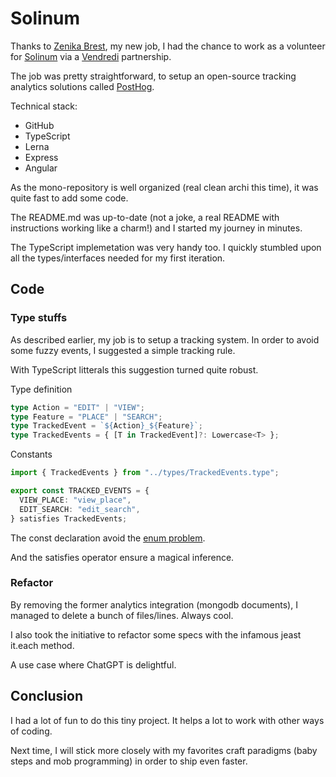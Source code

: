 # Solinum

Thanks to [Zenika Brest](https://zenika.com/en-US/agency/brest), my new job, I had the chance to work as a volunteer for [Solinum](https://www.solinum.org/) via a [Vendredi](https://en.vendredi.cc/) partnership.

The job was pretty straightforward, to setup an open-source tracking analytics solutions called [PostHog](https://posthog.com/).

Technical stack:
- GitHub
- TypeScript
- Lerna
- Express
- Angular

As the mono-repository is well organized (real clean archi this time), it was quite fast to add some code.

The README.md was up-to-date (not a joke, a real README with instructions working like a charm!) and I started my journey in minutes.

The TypeScript implemetation was very handy too. I quickly stumbled upon all the types/interfaces needed for my first iteration.

## Code

### Type stuffs

As described earlier, my job is to setup a tracking system. In order to avoid some fuzzy events, I suggested a simple tracking rule.

With TypeScript litterals this suggestion turned quite robust.

Type definition
```ts
type Action = "EDIT" | "VIEW"; 
type Feature = "PLACE" | "SEARCH";
type TrackedEvent = `${Action}_${Feature}`;
type TrackedEvents = { [T in TrackedEvent]?: Lowercase<T> };
```

Constants
```ts
import { TrackedEvents } from "../types/TrackedEvents.type";

export const TRACKED_EVENTS = {
  VIEW_PLACE: "view_place",
  EDIT_SEARCH: "edit_search",
} satisfies TrackedEvents;
```

The const declaration avoid the [enum problem](https://www.youtube.com/watch?v=jjMbPt_H3RQ).

And the satisfies operator ensure a magical inference.

### Refactor

By removing the former analytics integration (mongodb documents), I managed to delete a bunch of files/lines. Always cool.

I also took the initiative to refactor some specs with the infamous jeast it.each method.

A use case where ChatGPT is delightful.

## Conclusion

I had a lot of fun to do this tiny project. It helps a lot to work with other ways of coding.

Next time, I will stick more closely with my favorites craft paradigms (baby steps and mob programming) in order to ship even faster.